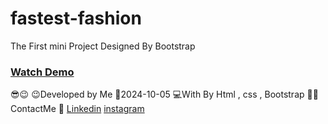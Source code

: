 # fastest-fashion

The First mini Project Designed By Bootstrap

### [Watch Demo](https://alirezafrontend.github.io/fastest-fashion/ "Watch Demo")

 😎😉
😉Developed by Me
📅2024-10-05
💻With By Html , css  , Bootstrap
📲📞ContactMe 🔗 [Linkedin](https://www.linkedin.com/in/alireza-hasanpour-9ab4a732b?lipi=urn%3Ali%3Apage%3Ad_flagship3_profile_view_base_contact_details%3B74hz%2BdeVT62fhpXhtgK67Q%3D%3D "Linkedin") 
 [instagram](http://https://www.instagram.com/alireza_hasanpour_frontend?igsh=NHN3aGt1ZTJsNHF1 "instagram")
